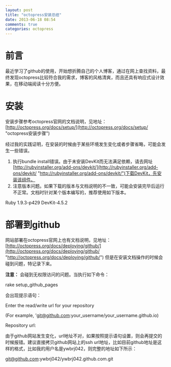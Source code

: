 ```yaml
---
layout: post
title: "octopress安装总结"
date: 2013-06-18 08:54
comments: true
categories: octopress
---
```

# 前言 #

最近学习了github的使用，开始想折腾自己的个人博客，通过在网上查找资料，最终发现octopress比较符合我的需求，博客的风格清爽，而且还具有响应式设计效果，在移动端阅读十分方便。
# 安装 #

安装步骤参考octopress官网的文档说明，见地址：[http://octopress.org/docs/setup/](http://octopress.org/docs/setup/ "octopress安装步骤")

经过我的实践证明，在安装的时候由于某些环境发生变化或者步骤省略，可能会发生一些错误。

1. 执行bundle install错误。由于未安装DevKit而无法满足依赖，请去网址[http://rubyinstaller.org/add-ons/devkit/](http://rubyinstaller.org/add-ons/devkit/ "http://rubyinstaller.org/add-ons/devkit/")下载DevKit，先安装该组件。
2. 注意版本问题。如果下载的版本与文档说明的不一致，可能会安装完毕后运行不正常。文档时针对某个版本编写的，推荐使用如下版本。 

Ruby 1.9.3-p429  DevKit-4.5.2

# 部署到github #

网站部署在octopress官网上也有文档说明，见地址：[http://octopress.org/docs/deploying/github/](http://octopress.org/docs/deploying/github/ "http://octopress.org/docs/deploying/github/") 但是在安装文档操作的时候会碰到问题，特记录下来。

**注意：** 会碰到无权限访问的问题。当执行如下命令：

rake setup_github_pages

会出现提示语句：

Enter the read/write url for your repository

(For example, 'git@github.com:your_username/your_username.github.io)

Repository url:

由于github网站发生变化，url地址不对，如果按照提示语句设置，则会再提交的时候报错。建议直接拷贝github网站上的ssh url地址，比如目前github地址是这样的格式，比如我的用户名是ywbrj042，则完整的地址如下所示：

git@github.com:ywbrj042/ywbrj042.github.com.git





